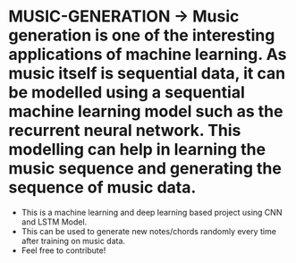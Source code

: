 # MUSIC-GENERATION -> Music generation is one of the interesting applications of machine learning. As music itself is sequential data, it can be modelled using a sequential machine learning model such as the recurrent neural network. This modelling can help in learning the music sequence and generating the sequence of music data.
 - This is a machine learning and deep learning based project using CNN and LSTM Model.
 - This can be used to generate new notes/chords randomly every time after training on music data.
 - Feel free to contribute!
